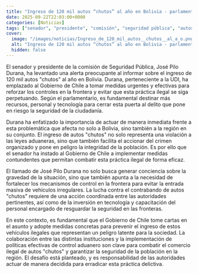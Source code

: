 ```yaml
---
title: "Ingreso de 120 mil autos “chutos” al año en Bolivia - parlamentarios de comisión de seguridad levantan alertas y emplazan al gobierno"
date: 2025-09-22T22:03:00+0000
categories: [Noticias]
tags: ["senador", "presidente", "comisión", "seguridad pública", "autos chutos", "Bolivia", "Gobierno de Chile", "medidas urgentes", "controles en la frontera", "práctica ilegal", "riesgo", "ciudadanía", "crimen organizado", "integridad", "población", "contrabando"]
cover:
  image: "/images/noticias/Ingreso_de_120_mil_autos__chutos__al_a_o.png"
  alt: "Ingreso de 120 mil autos “chutos” al año en Bolivia - parlamentarios de comisión de seguridad levantan alertas y emplazan al gobierno"
  hidden: false
---
```


El senador y presidente de la comisión de Seguridad Pública, José Pilo Durana, ha levantado una alerta preocupante al informar sobre el ingreso de 120 mil autos "chutos" al año en Bolivia. Durana, perteneciente a la UDI, ha emplazado al Gobierno de Chile a tomar medidas urgentes y efectivas para reforzar los controles en la frontera y evitar que esta práctica ilegal se siga perpetuando. Según el parlamentario, es fundamental destinar más recursos, personal y tecnología para cerrar esta puerta al delito que pone en riesgo la seguridad de la ciudadanía.

Durana ha enfatizado la importancia de actuar de manera inmediata frente a esta problemática que afecta no solo a Bolivia, sino también a la región en su conjunto. El ingreso de autos "chutos" no solo representa una violación a las leyes aduaneras, sino que también facilita el accionar del crimen organizado y pone en peligro la integridad de la población. Es por ello que el senador ha instado al Gobierno de Chile a implementar medidas contundentes que permitan combatir esta práctica ilegal de forma eficaz.

El llamado de José Pilo Durana no solo busca generar conciencia sobre la gravedad de la situación, sino que también apunta a la necesidad de fortalecer los mecanismos de control en la frontera para evitar la entrada masiva de vehículos irregulares. La lucha contra el contrabando de autos "chutos" requiere de una acción coordinada entre las autoridades pertinentes, así como de la inversión en tecnología y capacitación del personal encargado de resguardar la seguridad en las fronteras.

En este contexto, es fundamental que el Gobierno de Chile tome cartas en el asunto y adopte medidas concretas para prevenir el ingreso de estos vehículos ilegales que representan un peligro latente para la sociedad. La colaboración entre las distintas instituciones y la implementación de políticas efectivas de control aduanero son clave para combatir el comercio ilegal de autos "chutos" y garantizar la seguridad de la población en la región. El desafío está planteado, y es responsabilidad de las autoridades actuar de manera decidida para erradicar esta práctica delictiva.
